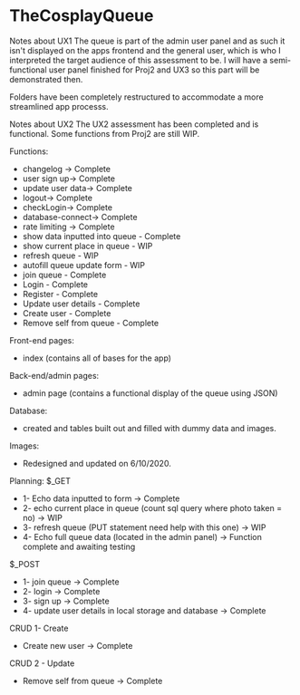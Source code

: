 # TheCosplayQueue

Notes about UX1
The queue is part of the admin user panel and as such it isn't displayed on the apps frontend and the general user, which is who I interpreted the target audience of this assessment to be. I will have a semi-functional user panel finished for Proj2 and UX3 so this part will be demonstrated then. 

Folders have been completely restructured to accommodate a more streamlined app processs. 

Notes about UX2
The UX2 assessment has been completed and is functional. Some functions from Proj2 are still WIP.

Functions:
- changelog -> Complete
- user sign up-> Complete
- update user data-> Complete
- logout-> Complete
- checkLogin-> Complete
- database-connect-> Complete
- rate limiting -> Complete
- show data inputted into queue - Complete
- show current place in queue - WIP
- refresh queue - WIP
- autofill queue update form - WIP
- join queue - Complete
- Login - Complete
- Register - Complete
- Update user details - Complete
- Create user - Complete
- Remove self from queue - Complete

Front-end pages:
- index (contains all of bases for the app)

Back-end/admin pages:
- admin page (contains a functional display of the queue using JSON)

Database:
- created and tables built out and filled with dummy data and images.
 
Images:
- Redesigned and updated on 6/10/2020.

Planning:
$_GET
- 1- Echo data inputted to form -> Complete
- 2- echo current place in queue (count sql query where photo taken = no) -> WIP
- 3- refresh queue (PUT statement need help with this one) -> WIP
- 4- Echo full queue data (located in the admin panel) -> Function complete and awaiting testing

$_POST
- 1- join queue -> Complete
- 2- login -> Complete
- 3- sign up -> Complete
- 4- update user details in local storage and database -> Complete

CRUD 1- Create
- Create new user -> Complete

CRUD 2 - Update
- Remove self from queue -> Complete
